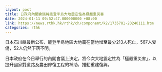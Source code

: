 ```yaml
---
layout: post
title: 日政府內閣會議將能登半島大地震定性為極嚴重災害
date: 2024-01-11 09:52:47.000000000 +08:00
link: https://news.rthk.hk/rthk/ch/component/k2/1735781-20240111.htm
categories: rthk
---
```


日本石川縣最新公布，能登半島地區大地震在當地增至最少213人死亡，567人受傷，52人仍然下落不明。

日本政府在今日舉行的內閣會議上決定，將今次大地震定性為「極嚴重災害」，以提升國家對道路及農田修復工程的補助，推動重建復興。

